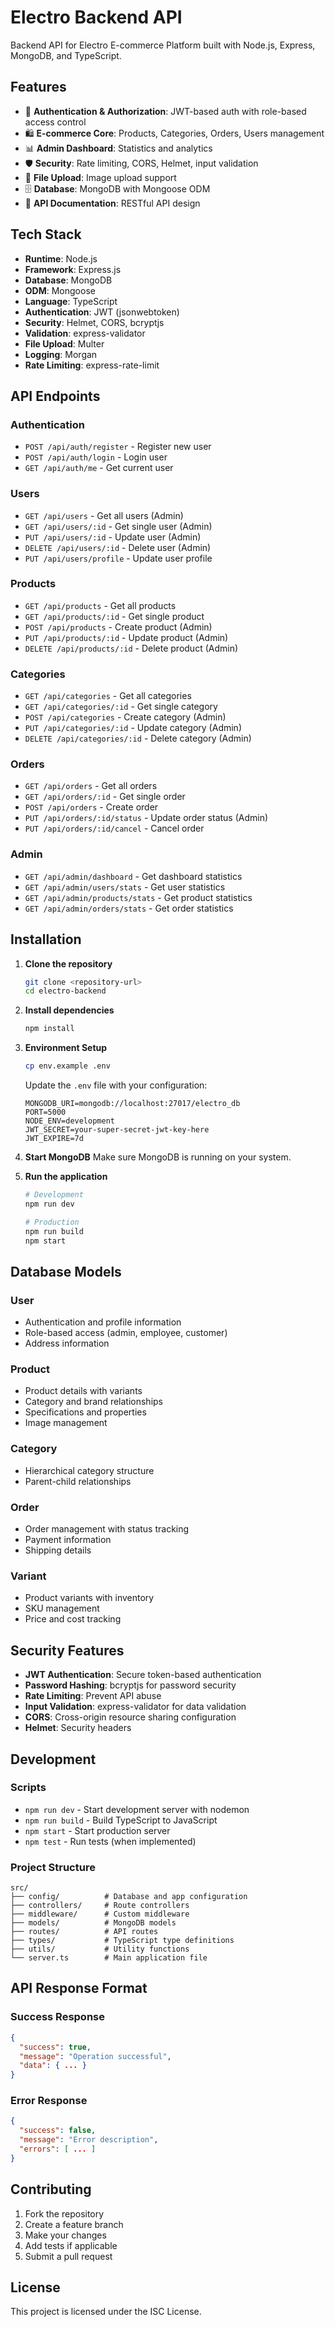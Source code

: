 # Electro Backend API

Backend API for Electro E-commerce Platform built with Node.js, Express, MongoDB, and TypeScript.

## Features

- 🔐 **Authentication & Authorization**: JWT-based auth with role-based access control
- 🛍️ **E-commerce Core**: Products, Categories, Orders, Users management
- 📊 **Admin Dashboard**: Statistics and analytics
- 🛡️ **Security**: Rate limiting, CORS, Helmet, input validation
- 📁 **File Upload**: Image upload support
- 🗄️ **Database**: MongoDB with Mongoose ODM
- 📝 **API Documentation**: RESTful API design

## Tech Stack

- **Runtime**: Node.js
- **Framework**: Express.js
- **Database**: MongoDB
- **ODM**: Mongoose
- **Language**: TypeScript
- **Authentication**: JWT (jsonwebtoken)
- **Security**: Helmet, CORS, bcryptjs
- **Validation**: express-validator
- **File Upload**: Multer
- **Logging**: Morgan
- **Rate Limiting**: express-rate-limit

## API Endpoints

### Authentication
- `POST /api/auth/register` - Register new user
- `POST /api/auth/login` - Login user
- `GET /api/auth/me` - Get current user

### Users
- `GET /api/users` - Get all users (Admin)
- `GET /api/users/:id` - Get single user (Admin)
- `PUT /api/users/:id` - Update user (Admin)
- `DELETE /api/users/:id` - Delete user (Admin)
- `PUT /api/users/profile` - Update user profile

### Products
- `GET /api/products` - Get all products
- `GET /api/products/:id` - Get single product
- `POST /api/products` - Create product (Admin)
- `PUT /api/products/:id` - Update product (Admin)
- `DELETE /api/products/:id` - Delete product (Admin)

### Categories
- `GET /api/categories` - Get all categories
- `GET /api/categories/:id` - Get single category
- `POST /api/categories` - Create category (Admin)
- `PUT /api/categories/:id` - Update category (Admin)
- `DELETE /api/categories/:id` - Delete category (Admin)

### Orders
- `GET /api/orders` - Get all orders
- `GET /api/orders/:id` - Get single order
- `POST /api/orders` - Create order
- `PUT /api/orders/:id/status` - Update order status (Admin)
- `PUT /api/orders/:id/cancel` - Cancel order

### Admin
- `GET /api/admin/dashboard` - Get dashboard statistics
- `GET /api/admin/users/stats` - Get user statistics
- `GET /api/admin/products/stats` - Get product statistics
- `GET /api/admin/orders/stats` - Get order statistics

## Installation

1. **Clone the repository**
   ```bash
   git clone <repository-url>
   cd electro-backend
   ```

2. **Install dependencies**
   ```bash
   npm install
   ```

3. **Environment Setup**
   ```bash
   cp env.example .env
   ```
   
   Update the `.env` file with your configuration:
   ```env
   MONGODB_URI=mongodb://localhost:27017/electro_db
   PORT=5000
   NODE_ENV=development
   JWT_SECRET=your-super-secret-jwt-key-here
   JWT_EXPIRE=7d
   ```

4. **Start MongoDB**
   Make sure MongoDB is running on your system.

5. **Run the application**
   ```bash
   # Development
   npm run dev
   
   # Production
   npm run build
   npm start
   ```

## Database Models

### User
- Authentication and profile information
- Role-based access (admin, employee, customer)
- Address information

### Product
- Product details with variants
- Category and brand relationships
- Specifications and properties
- Image management

### Category
- Hierarchical category structure
- Parent-child relationships

### Order
- Order management with status tracking
- Payment information
- Shipping details

### Variant
- Product variants with inventory
- SKU management
- Price and cost tracking

## Security Features

- **JWT Authentication**: Secure token-based authentication
- **Password Hashing**: bcryptjs for password security
- **Rate Limiting**: Prevent API abuse
- **Input Validation**: express-validator for data validation
- **CORS**: Cross-origin resource sharing configuration
- **Helmet**: Security headers

## Development

### Scripts
- `npm run dev` - Start development server with nodemon
- `npm run build` - Build TypeScript to JavaScript
- `npm start` - Start production server
- `npm test` - Run tests (when implemented)

### Project Structure
```
src/
├── config/          # Database and app configuration
├── controllers/     # Route controllers
├── middleware/      # Custom middleware
├── models/          # MongoDB models
├── routes/          # API routes
├── types/           # TypeScript type definitions
├── utils/           # Utility functions
└── server.ts        # Main application file
```

## API Response Format

### Success Response
```json
{
  "success": true,
  "message": "Operation successful",
  "data": { ... }
}
```

### Error Response
```json
{
  "success": false,
  "message": "Error description",
  "errors": [ ... ]
}
```

## Contributing

1. Fork the repository
2. Create a feature branch
3. Make your changes
4. Add tests if applicable
5. Submit a pull request

## License

This project is licensed under the ISC License.




